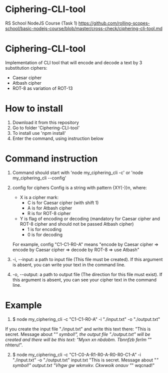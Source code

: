 # Ciphering-CLI-tool
RS School NodeJS Course (Task 1)
https://github.com/rolling-scopes-school/basic-nodejs-course/blob/master/cross-check/ciphering-cli-tool.md


# Ciphering-CLI-tool 
Implementation of CLI tool that will encode and decode a text by 3 substitution ciphers:
* Caesar cipher
* Atbash cipher
* ROT-8 as variation of ROT-13

# How to install
1. Download it from this repository
2. Go to folder 'Ciphering-CLI-tool'
3. To install use 'npm install'
4. Enter the command, using instruction below

# Command instruction
1. Command should start with 'node my_ciphering_cli -c' or 'node my_ciphering_cli --config'
2. config for ciphers Config is a string with pattern {XY(-)}n, where:
    * X is a cipher mark:
        - C is for Caesar cipher (with shift 1)
        - A is for Atbash cipher
        - R is for ROT-8 cipher
    * Y is flag of encoding or decoding (mandatory for Caesar cipher and ROT-8 cipher and should not be passed Atbash cipher)
        - 1 is for encoding
        - 0 is for decoding

    For example, config "C1-C1-R0-A" means "encode by Caesar cipher => encode by Caesar cipher => decode by ROT-8 => use Atbash"
3. -i, --input: a path to input file (This file must be created).
    If this argument is absent, you can write your text in the command line.
4. -o, --output: a path to output file (The direction for this file must exist).
    If this argument is absent, you can see your cipher text in the command line.

# Example
1. $ node my_ciphering_cli -c "C1-C1-R0-A" -i "./input.txt" -o "./output.txt"

If you create the input file "./input.txt" and write this text there: "This is secret. Message about "_" symbol!",
the output file "./output.txt" will be created and there will be this text: "Myxn xn nbdobm. Tbnnfzb ferlm "_" nhteru!".

2. $ node my_ciphering_cli -c "C1-C0-A-R1-R0-A-R0-R0-C1-A" -i "./input.txt" -o "./output.txt"
input.txt "This is secret. Message about "_" symbol!"
output.txt "Vhgw gw wkmxkv. Ckwwoik onauv "_" wqcnad!"






